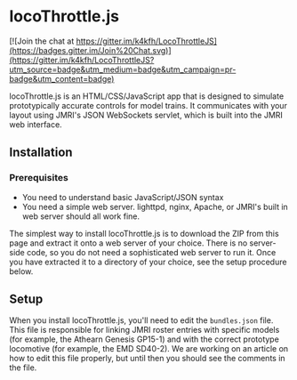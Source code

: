 # locoThrottle.js

[![Join the chat at https://gitter.im/k4kfh/LocoThrottleJS](https://badges.gitter.im/Join%20Chat.svg)](https://gitter.im/k4kfh/LocoThrottleJS?utm_source=badge&utm_medium=badge&utm_campaign=pr-badge&utm_content=badge)

locoThrottle.js is an HTML/CSS/JavaScript app that is designed to simulate prototypically accurate controls for model trains. It communicates with your layout using JMRI's JSON WebSockets servlet, which is built into the JMRI web interface.

## Installation

### Prerequisites
- You need to understand basic JavaScript/JSON syntax
- You need a simple web server. lighttpd, nginx, Apache, or JMRI's built in web server should all work fine.

The simplest way to install locoThrottle.js is to download the ZIP from this page and extract it onto a web server of your choice. There is no server-side code, so you do not need a sophisticated web server to run it. Once you have extracted it to a directory of your choice, see the setup procedure below.

## Setup
When you install locoThrottle.js, you'll need to edit the `bundles.json` file. This file is responsible for linking JMRI roster entries with specific models (for example, the Athearn Genesis GP15-1) and with the correct prototype locomotive (for example, the EMD SD40-2). We are working on an article on how to edit this file properly, but until then you should see the comments in the file.